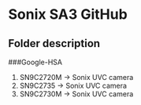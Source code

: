 Sonix SA3 GitHub
===================================
Folder description
-----------------------------------  
###Google-HSA
1. SN9C2720M	-> Sonix UVC camera
2. SN9C2735	-> Sonix UVC camera
3. SN9C2730M	-> Sonix UVC camera